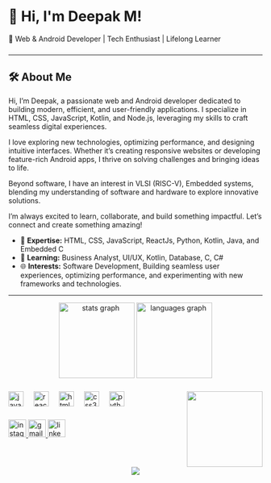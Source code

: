 # 👋 Hi, I'm Deepak M!

🚀 Web & Android Developer | Tech Enthusiast | Lifelong Learner

### 
---

## 🛠️ About Me
Hi, I’m Deepak, a passionate web and Android developer dedicated to building modern, efficient, and user-friendly applications. I specialize in HTML, CSS, JavaScript, Kotlin, and Node.js, leveraging my skills to craft seamless digital experiences.

I love exploring new technologies, optimizing performance, and designing intuitive interfaces. Whether it’s creating responsive websites or developing feature-rich Android apps, I thrive on solving challenges and bringing ideas to life.

Beyond software, I have an interest in VLSI (RISC-V), Embedded systems, blending my understanding of software and hardware to explore innovative solutions.

I’m always excited to learn, collaborate, and build something impactful. Let’s connect and create something amazing!

- 🌟 **Expertise:** HTML, CSS, JavaScript, ReactJs, Python, Kotlin, Java, and Embedded C
- 📘 **Learning:** Business Analyst, UI/UX, Kotlin, Database, C, C#
- 🌐 **Interests:** Software Development, Building seamless user experiences, optimizing performance, and experimenting with new frameworks and technologies. 

---

<div align="center">
  <img src="https://github-readme-stats.vercel.app/api?username=Itz-me-deepak&hide_title=false&hide_rank=false&show_icons=true&include_all_commits=true&count_private=true&disable_animations=false&theme=dracula&locale=en&hide_border=false" height="150" alt="stats graph"  />
  <img src="https://github-readme-stats.vercel.app/api/top-langs?username=Itz-me-deepak&locale=en&hide_title=false&layout=compact&card_width=320&langs_count=5&theme=dracula&hide_border=false" height="150" alt="languages graph"  />
</div>

###

<img align="right" height="150" src="https://i.giphy.com/media/v1.Y2lkPTc5MGI3NjExNzhtNnB0M2RrY2F6cWdiazZma3h4OXo4aXB4aHJrZ2V6d2FzemF2OSZlcD12MV9pbnRlcm5hbF9naWZfYnlfaWQmY3Q9Zw/Y4ak9Ki2GZCbJxAnJD/giphy.gif"  />

###

<div align="left">
  <img src="https://cdn.jsdelivr.net/gh/devicons/devicon/icons/javascript/javascript-original.svg" height="30" alt="javascript logo"  />
  <img width="12" />
  <img src="https://cdn.jsdelivr.net/gh/devicons/devicon/icons/react/react-original.svg" height="30" alt="react logo"  />
  <img width="12" />
  <img src="https://cdn.jsdelivr.net/gh/devicons/devicon/icons/html5/html5-original.svg" height="30" alt="html5 logo"  />
  <img width="12" />
  <img src="https://cdn.jsdelivr.net/gh/devicons/devicon/icons/css3/css3-original.svg" height="30" alt="css3 logo"  />
  <img width="12" />
  <img src="https://cdn.jsdelivr.net/gh/devicons/devicon/icons/python/python-original.svg" height="30" alt="python logo"  />
</div>

###

<div align="left">
  <a href="https://www.instagram.com/__deepxk._/" target="_blank">
    <img src="https://img.shields.io/static/v1?message=Instagram&logo=instagram&label=&color=E4405F&logoColor=white&labelColor=&style=for-the-badge" height="35" alt="instagram logo"  />
  </a>
  <a href="mailto:deepakmaragathavel@gmail.com" target="_blank">
    <img src="https://img.shields.io/static/v1?message=Gmail&logo=gmail&label=&color=D14836&logoColor=white&labelColor=&style=for-the-badge" height="35" alt="gmail logo"  />
  </a>
  <a href="https://www.linkedin.com/in/deepakmaragathavel/" target="_blank">
    <img src="https://img.shields.io/static/v1?message=LinkedIn&logo=linkedin&label=&color=0077B5&logoColor=white&labelColor=&style=for-the-badge" height="35" alt="linkedin logo"  />
  </a>
</div>

<br clear="both">

<div align="center">
  <img src="https://profile-counter.glitch.me/Bharathi7688/count.svg?"  />
</div>
